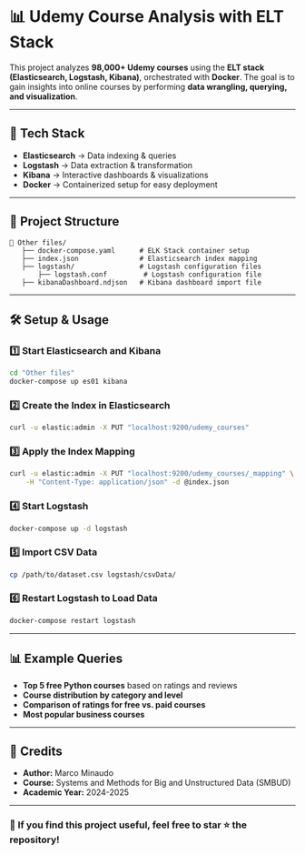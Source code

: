 # 📊 Udemy Course Analysis with ELT Stack

This project analyzes **98,000+ Udemy courses** using the **ELT stack (Elasticsearch, Logstash, Kibana)**, orchestrated with **Docker**. The goal is to gain insights into online courses by performing **data wrangling, querying, and visualization**.

---

## 🚀 Tech Stack
- **Elasticsearch** → Data indexing & queries
- **Logstash** → Data extraction & transformation
- **Kibana** → Interactive dashboards & visualizations
- **Docker** → Containerized setup for easy deployment

---

## 📂 Project Structure
```
📂 Other files/
   ├── docker-compose.yaml      # ELK Stack container setup
   ├── index.json               # Elasticsearch index mapping
   ├── logstash/                # Logstash configuration files
       ├── logstash.conf         # Logstash configuration file
   ├── kibanaDashboard.ndjson   # Kibana dashboard import file
```

---

## 🛠️ Setup & Usage
### 1️⃣ Start Elasticsearch and Kibana
```bash
cd "Other files"
docker-compose up es01 kibana
```

### 2️⃣ Create the Index in Elasticsearch
```bash
curl -u elastic:admin -X PUT "localhost:9200/udemy_courses"
```

### 3️⃣ Apply the Index Mapping
```bash
curl -u elastic:admin -X PUT "localhost:9200/udemy_courses/_mapping" \
    -H "Content-Type: application/json" -d @index.json
```

### 4️⃣ Start Logstash
```bash
docker-compose up -d logstash
```

### 5️⃣ Import CSV Data
```bash
cp /path/to/dataset.csv logstash/csvData/
```

### 6️⃣ Restart Logstash to Load Data
```bash
docker-compose restart logstash
```

---

## 📊 Example Queries
- **Top 5 free Python courses** based on ratings and reviews
- **Course distribution by category and level**
- **Comparison of ratings for free vs. paid courses**
- **Most popular business courses**

---

## 📜 Credits
- **Author:** Marco Minaudo
- **Course:** Systems and Methods for Big and Unstructured Data (SMBUD)
- **Academic Year:** 2024-2025

---

### 🌟 If you find this project useful, feel free to star ⭐ the repository!
